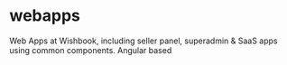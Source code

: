 # webapps
Web Apps at Wishbook, including seller panel, superadmin &amp; SaaS apps using common components. Angular based
